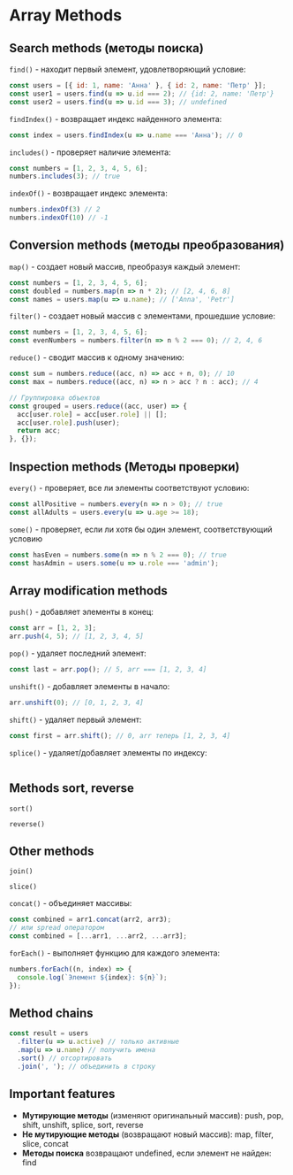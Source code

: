 # Array Methods #

## Search methods (методы поиска) ##

`find()` - находит первый элемент, удовлетворяющий условие:

````javascript
const users = [{ id: 1, name: 'Анна' }, { id: 2, name: 'Петр' }];
const user1 = users.find(u => u.id === 2); // {id: 2, name: 'Петр'}
const user2 = users.find(u => u.id === 3); // undefined
````

`findIndex()` - возвращает индекс найденного элемента:

````javascript
const index = users.findIndex(u => u.name === 'Анна'); // 0
````

`includes()` - проверяет наличие элемента:

````javascript
const numbers = [1, 2, 3, 4, 5, 6];
numbers.includes(3); // true
````

`indexOf()` - возвращает индекс элемента:

````javascript
numbers.indexOf(3) // 2
numbers.indexOf(10) // -1
````

## Conversion methods (методы преобразования) ##

`map()` - создает новый массив, преобразуя каждый элемент:

````javascript
const numbers = [1, 2, 3, 4, 5, 6];
const doubled = numbers.map(n => n * 2); // [2, 4, 6, 8]
const names = users.map(u => u.name); // ['Anna', 'Petr']
````

`filter()` - создает новый массив с элементами, прошедшие условие:

````javascript
const numbers = [1, 2, 3, 4, 5, 6];
const evenNumbers = numbers.filter(n => n % 2 === 0); // 2, 4, 6
````

`reduce()` - сводит массив к одному значению:

````javascript
const sum = numbers.reduce((acc, n) => acc + n, 0); // 10
const max = numbers.reduce((acc, n) => n > acc ? n : acc); // 4

// Группировка объектов
const grouped = users.reduce((acc, user) => {
  acc[user.role] = acc[user.role] || [];
  acc[user.role].push(user);
  return acc;
}, {});
````

## Inspection methods (Методы проверки) ##

`every()` - проверяет, все ли элементы соответствуют условию:

````javascript
const allPositive = numbers.every(n => n > 0); // true
const allAdults = users.every(u => u.age >= 18);
````

`some()` - проверяет, если ли хотя бы один элемент, соответствующий условию

````javascript
const hasEven = numbers.some(n => n % 2 === 0); // true
const hasAdmin = users.some(u => u.role === 'admin');
````

## Array modification methods ##

`push()` - добавляет элементы в конец:

````javascript
const arr = [1, 2, 3];
arr.push(4, 5); // [1, 2, 3, 4, 5]
````

`pop()` - удаляет последний элемент:

````javascript
const last = arr.pop(); // 5, arr === [1, 2, 3, 4]
````

`unshift()` - добавляет элементы в начало:

````javascript
arr.unshift(0); // [0, 1, 2, 3, 4]
````

`shift()` - удаляет первый элемент:

````javascript
const first = arr.shift(); // 0, arr теперь [1, 2, 3, 4]
````

`splice()` - удаляет/добавляет элементы по индексу:

````javascript

````

## Methods sort, reverse ##

`sort()`

`reverse()`

## Other methods ##

`join()`

`slice()`

`concat()` - объединяет массивы:

````javascript
const combined = arr1.concat(arr2, arr3);
// или spread оператором
const combined = [...arr1, ...arr2, ...arr3];
````

`forEach()` - выполняет функцию для каждого элемента:

````javascript
numbers.forEach((n, index) => {
  console.log(`Элемент ${index}: ${n}`);
});
````

## Method chains ##

````javascript
const result = users
  .filter(u => u.active) // только активные
  .map(u => u.name) // получить имена
  .sort() // отсортировать
  .join(', '); // объединить в строку
````

## Important features ##

* **Мутирующие методы** (изменяют оригинальный массив): push, pop, shift, unshift, splice, sort, reverse
* **Не мутирующие методы** (возвращают новый массив): map, filter, slice, concat
* **Методы поиска** возвращают undefined, если элемент не найден: find